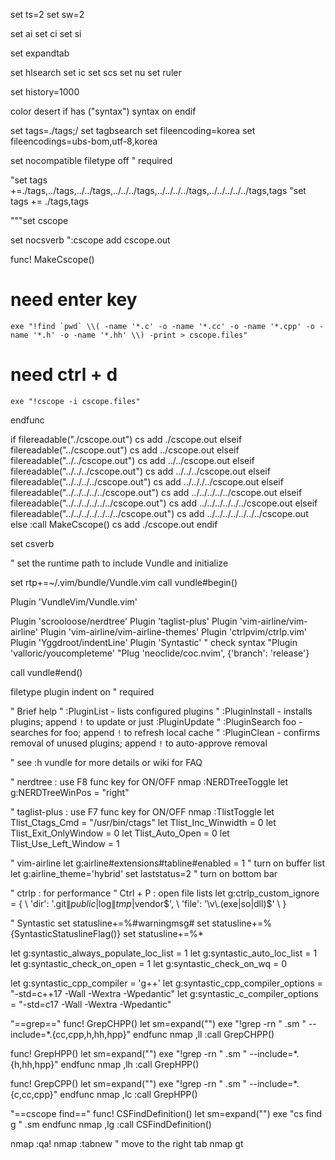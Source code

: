 set ts=2
set sw=2

set ai
set ci
set si

set expandtab

set hlsearch
set ic
set scs
set nu
set ruler

set history=1000

color desert
if has ("syntax")
	syntax on
endif

set tags=./tags;/
set tagbsearch
set fileencoding=korea
set fileencodings=ubs-bom,utf-8,korea

set nocompatible
filetype off    " required

"set tags +=./tags,../tags,../../tags,../../../tags,../../../../tags,../../../../../tags,tags
"set tags += ./tags,tags

"""set cscope

set nocsverb
":cscope add cscope.out

func! MakeCscope()
  # need enter key
    exe "!find `pwd` \\( -name '*.c' -o -name '*.cc' -o -name '*.cpp' -o -name '*.h' -o -name '*.hh' \\) -print > cscope.files"
  # need ctrl + d
    exe "!cscope -i cscope.files"
endfunc

if filereadable("./cscope.out")
    cs add ./cscope.out
elseif filereadable("../cscope.out")
    cs add ../cscope.out
elseif filereadable("../../cscope.out")
    cs add ../../cscope.out
elseif filereadable("../../../cscope.out")
    cs add ../../../cscope.out
elseif filereadable("../../../../cscope.out")
    cs add ../.././../cscope.out
elseif filereadable("../../../../../cscope.out")
    cs add ../../../../../cscope.out
elseif filereadable("../../../../../../cscope.out")
    cs add ../../../../../../cscope.out
elseif filereadable("../../../../../../../cscope.out")
    cs add ../../../../../../../cscope.out
else
    :call MakeCscope()
    cs add ./cscope.out
endif

set csverb

" set the runtime path to include Vundle and initialize

set rtp+=~/.vim/bundle/Vundle.vim
call vundle#begin()

Plugin 'VundleVim/Vundle.vim'

Plugin 'scrooloose/nerdtree'
Plugin 'taglist-plus'
Plugin 'vim-airline/vim-airline'
Plugin 'vim-airline/vim-airline-themes'
Plugin 'ctrlpvim/ctrlp.vim'
Plugin 'Yggdroot/indentLine'
Plugin 'Syntastic'  " check syntax
"Plugin 'valloric/youcompleteme'
"Plug 'neoclide/coc.nvim', {'branch': 'release'}

call vundle#end()

filetype plugin indent on    " required

" Brief help
" :PluginList       - lists configured plugins
" :PluginInstall    - installs plugins; append `!` to update or just :PluginUpdate
" :PluginSearch foo - searches for foo; append `!` to refresh local cache
" :PluginClean      - confirms removal of unused plugins; append `!` to auto-approve removal

" see :h vundle for more details or wiki for FAQ

" nerdtree : use F8 func key for ON/OFF
nmap <F8> :NERDTreeToggle<CR>
let g:NERDTreeWinPos = "right"

" taglist-plus : use F7 func key for ON/OFF
nmap <F9> :TlistToggle<CR>
let Tlist_Ctags_Cmd = "/usr/bin/ctags"
let Tlist_Inc_Winwidth = 0
let Tlist_Exit_OnlyWindow = 0
let Tlist_Auto_Open = 0
let Tlist_Use_Left_Window = 1

" vim-airline
let g:airline#extensions#tabline#enabled = 1 " turn on buffer list
let g:airline_theme='hybrid'
set laststatus=2 " turn on bottom bar

" ctrlp : for performance
" Ctrl + P : open file lists
let g:ctrlp_custom_ignore = {
  \ 'dir':  '\.git$\|public$\|log$\|tmp$\|vendor$',
  \ 'file': '\v\.(exe|so|dll)$'
\ }

" Syntastic
set statusline+=%#warningmsg#
set statusline+=%{SyntasticStatuslineFlag()}
set statusline+=%*

let g:syntastic_always_populate_loc_list = 1
let g:syntastic_auto_loc_list = 1
let g:syntastic_check_on_open = 1
let g:syntastic_check_on_wq = 0

let g:syntastic_cpp_compiler = 'g++'
let g:syntastic_cpp_compiler_options = "-std=c++17 -Wall -Wextra -Wpedantic"
let g:syntastic_c_compiler_options = "-std=c17 -Wall -Wextra -Wpedantic"

"==grep=="
func! GrepCHPP()
  let sm=expand("<cword>")
  exe "!grep -rn " .sm " --include=*.{cc,cpp,h,hh,hpp}"
endfunc
nmap ,ll :call GrepCHPP() <CR>

func! GrepHPP()
  let sm=expand("<cword>")
  exe "!grep -rn " .sm " --include=*.{h,hh,hpp}"
endfunc
nmap ,lh :call GrepHPP() <CR>

func! GrepCPP()
  let sm=expand("<cword>")
  exe "!grep -rn " .sm " --include=*.{c,cc,cpp}"
endfunc
nmap ,lc :call GrepHPP() <CR>

"==cscope find=="
func! CSFindDefinition()
    let sm=expand("<cword>")
    exe "cs find g " .sm
endfunc
nmap ,lg :call CSFindDefinition() <CR>

nmap <F4> :qa!<CR>
nmap <F2> :tabnew<CR>
" move to the right tab
nmap <BS> gt<CR>
